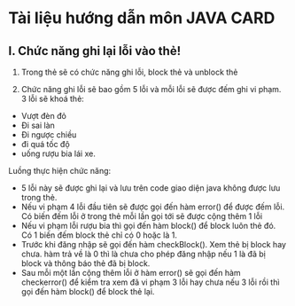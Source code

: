 # Tài liệu hướng dẫn môn JAVA CARD 
## I. Chức năng ghi lại lỗi vào thẻ! 
1. Trong thẻ sẽ có chức năng ghi lỗi, block thẻ và unblock thẻ

2. Chức năng ghi lỗi sẽ bao gồm 5 lỗi và mỗi lỗi sẽ được đếm ghi vi phạm. 3 lỗi sẽ khoá thẻ: 
* Vượt đèn đỏ
* Đi sai làn 
* Đi ngược chiều 
* đi quá tốc độ 
* uống rượu bia lái xe. 

Luồng thực hiện chức năng: 
* 5 lỗi này sẽ được ghi lại và lưu trên code giao diện java không được lưu trong thẻ. 
* Nếu vi phạm 4 lỗi đầu tiên sẽ được gọi đến hàm error() để được đếm lỗi. Có biến đếm lỗi ở trong thẻ mỗi
lần gọi tới sẽ được cộng thêm 1 lỗi 
* Nếu vi phạm lỗi rượu bia thì gọi đến hàm block() để block luôn thẻ đó. Có 1 biến đếm block thẻ chỉ có 0 hoặc là 1. 
* Trước khi đăng nhập sẽ gọi đến hàm checkBlock(). Xem thẻ bị block hay chưa. hàm trả về là 0 thì là chưa cho phép đăng nhập nếu 1 là đã bị block và thông báo thẻ đã bị block. 
* Sau mỗi một lần cộng thêm lỗi ở hàm error() sẽ gọi đến hàm checkerror() để kiểm tra xem đã vi phạm 3 lỗi hay chưa nếu 3 lỗi rồi thì gọi đến hàm block() để block thẻ lại.